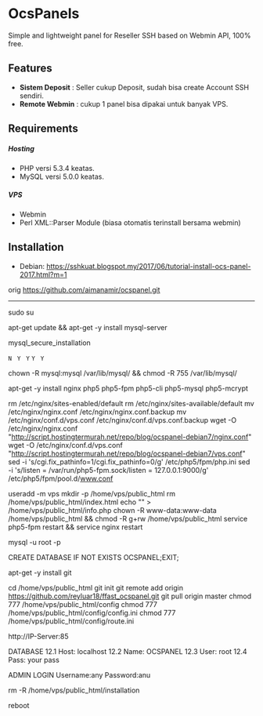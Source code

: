 OcsPanels
=========
Simple and lightweight panel for Reseller SSH based on Webmin API, 100% free.

Features
-------
* **Sistem Deposit** : Seller cukup Deposit, sudah bisa create Account SSH sendiri.
* **Remote Webmin** : cukup 1 panel bisa dipakai untuk banyak VPS.

Requirements
---------

##### Hosting
* PHP versi 5.3.4 keatas.
* MySQL versi 5.0.0 keatas.

##### VPS
* Webmin
* Perl XML::Parser Module (biasa otomatis terinstall bersama webmin)

Installation
------------
* Debian: https://sshkuat.blogspot.my/2017/06/tutorial-install-ocs-panel-2017.html?m=1

orig
https://github.com/aimanamir/ocspanel.git

-----

sudo su

apt-get update && apt-get -y install mysql-server


mysql_secure_installation

 `N`
 ` Y`
 ` Y`
`Y`
 ` Y`

chown -R mysql:mysql /var/lib/mysql/ && chmod -R 755 /var/lib/mysql/

apt-get -y install nginx php5 php5-fpm php5-cli php5-mysql php5-mcrypt

rm /etc/nginx/sites-enabled/default
rm /etc/nginx/sites-available/default
mv /etc/nginx/nginx.conf /etc/nginx/nginx.conf.backup
mv /etc/nginx/conf.d/vps.conf /etc/nginx/conf.d/vps.conf.backup
wget -O /etc/nginx/nginx.conf "http://script.hostingtermurah.net/repo/blog/ocspanel-debian7/nginx.conf"
wget -O /etc/nginx/conf.d/vps.conf "http://script.hostingtermurah.net/repo/blog/ocspanel-debian7/vps.conf"
sed -i 's/cgi.fix_pathinfo=1/cgi.fix_pathinfo=0/g' /etc/php5/fpm/php.ini
sed -i 's/listen = \/var\/run\/php5-fpm.sock/listen = 127.0.0.1:9000/g' /etc/php5/fpm/pool.d/www.conf

useradd -m vps
mkdir -p /home/vps/public_html
rm /home/vps/public_html/index.html
echo "<?php phpinfo() ?>" > /home/vps/public_html/info.php
chown -R www-data:www-data /home/vps/public_html && chmod -R g+rw /home/vps/public_html
service php5-fpm restart && service nginx restart

mysql -u root -p

CREATE DATABASE IF NOT EXISTS OCSPANEL;EXIT;

apt-get -y install git

cd /home/vps/public_html
git init
git remote add origin https://github.com/reyluar18/ffast_ocspanel.git
git pull origin master
chmod 777 /home/vps/public_html/config
chmod 777 /home/vps/public_html/config/config.ini
chmod 777 /home/vps/public_html/config/route.ini


http://IP-Server:85

DATABASE
12.1  Host: localhost 
12.2  Name: OCSPANEL 
12.3  User: root 
12.4  Pass: your pass

ADMIN LOGIN
Username:any
Password:anu

rm -R /home/vps/public_html/installation

reboot
